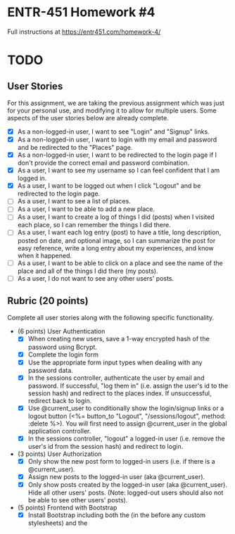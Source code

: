 # ENTR-451 Homework #4

Full instructions at https://entr451.com/homework-4/

# TODO
## User Stories
For this assignment, we are taking the previous assignment which was just for your personal use, and modifying it to allow for multiple users.  Some aspects of the user stories below are already complete.

- [x] As a non-logged-in user, I want to see "Login" and "Signup" links.
- [x] As a non-logged-in user, I want to login with my email and password and be redirected to the "Places" page.
- [x] As a non-logged-in user, I want to be redirected to the login page if I don't provide the correct email and password combination.
- [x] As a user, I want to see my username so I can feel confident that I am logged in.
- [x] As a user, I want to be logged out when I click "Logout" and be redirected to the login page.
- [ ] As a user, I want to see a list of places.
- [ ] As a user, I want to be able to add a new place.
- [ ] As a user, I want to create a log of things I did (posts) when I visited each place, so I can remember the things I did there.
- [ ] As a user, I want each log entry (post) to have a title, long description, posted on date, and optional image, so I can summarize the post for easy reference, write a long entry about my experiences, and know when it happened.
- [ ] As a user, I want to be able to click on a place and see the name of the place and all of the things I did there (my posts).
- [ ] As a user, I do not want to see any other users' posts.

## Rubric (20 points)
Complete all user stories along with the following specific functionality.

- (6 points) User Authentication
	- [x] When creating new users, save a 1-way encrypted hash of the password using Bcrypt.
	- [x] Complete the login form
	- [x] Use the appropriate form input types when dealing with any password data.
	- [x] In the sessions controller, authenticate the user by email and password. If successful, "log them in" (i.e. assign the user's id to the session hash) and redirect to the places index. If unsuccessful, redirect back to login.
	- [x] Use @current_user to conditionally show the login/signup links or a logout button (<%= button_to "Logout", "/sessions/logout", method: :delete %>). You will first need to assign @current_user in the global application controller.
	- [x] In the sessions controller, "logout" a logged-in user (i.e. remove the user's id from the session hash) and redirect to login.
- (3 points) User Authorization
	- [x] Only show the new post form to logged-in users (i.e. if there is a @current_user).
	- [x] Assign new posts to the logged-in user (aka @current_user).
	- [x] Only show posts created by the logged-in user (aka @current_user). Hide all other users' posts. (Note: logged-out users should also not be able to see other users' posts).
- (5 points) Frontend with Bootstrap
	- [x] Install Bootstrap including both the <link> (in the <head> before any custom stylesheets) and the <script> (just before the closing </body>).
	- [x] Add Bootstrap's navbar component (any version). Move the relevant links (e.g. "Home", "Login", "Signup", "Logout") into the navbar.
	- [x] Wrap the <%= yield %> content in a Bootstrap .container.
	- [x] Using the Bootstrap button component, style the links to forms and the form submit buttons.
	- [ ] Use the Bootstrap grid for posts (3 posts per row on large screens, stacking on small screens). See wireframe.
	- [ ] Use the bootstrap spacing (margin or padding) as needed, but at least twice (not counting the navbar).
- (3 points) File Attachment
	- [ ] Configure the application for uploads:
	- [ ] uncomment the image_processing gem in the Gemfile
	- [ ] run rails active_storage:install to create the migrations
	- [ ] then run rails db:migrate to execute the migrations
	- [ ] in both config/environments/development.rb and config/environments/production.rb, tell the application to use the :local service for uploading files (i.e. config.active_storage.service = :local)
	- [ ] Enable attachments in the Post model.
	- [ ] Add a new field to the posts form for uploading an image (form.file_field).
	- [ ] If a post has an attached image (post.image.attached?), display the attached image (url_for(post.image)).
- (2 points) Deployment with Heroku
	- [ ] Follow the steps to connect to Heroku and deploy your app (https://entr451.com/deployment-with-heroku/)
	- [ ] Once live, add the URL to your live heroku website in the README.md file of your app.